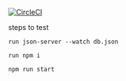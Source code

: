 
[![CircleCI](https://circleci.com/gh/Adekoreday/E2E-Tutorial-LogRocket.svg?style=svg)](https://github.com/Adekoreday/E2E-Tutorial-LogRocket)

steps to test

```
run json-server --watch db.json

run npm i

npm run start
```
